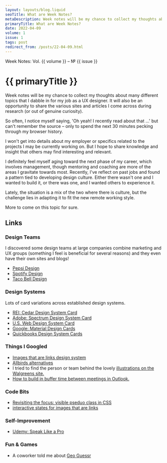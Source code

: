 ```yaml
---
layout: layouts/blog.liquid
seoTitle: What are Week Notes?
metaDescription: Week notes will be my chance to collect my thoughts about many different topics that I dabble in for my job as a UX designer.
primaryTitle: What are Week Notes?
date: 2022-04-09
volume: 1
issue: 1
tags: post
redirect_from: /posts/22-04-09.html
---
```


<span class="small-text-16 eyebrow">Week Notes: Vol. {{ volume }} &ndash; &numero; {{ issue }}</span>
# {{ primaryTitle }}
Week notes will be my chance to collect my thoughts about many different topics that I dabble in for my job as a UX designer. It will also be an opportunity to share the various sites and articles I come across during research (or out of genuine curiosity).

So often, I notice myself saying, 'Oh yeah! I recently read about that …' but can't remember the source – only to spend the next 30 minutes pecking through my browser history.

I won't get into details about my employer or specifics related to the projects I may be currently working on. But I hope to share knowledge and insight that others may find interesting and relevant.

I definitely feel myself aging toward the next phase of my career, which involves management, though mentoring and coaching are more of the areas I gravitate towards most. Recently, I've reflect on past jobs and found a pattern tied to developing design culture. Either there wasn't one and I wanted to build it, or there was one, and I wanted others to experience it.

Lately, the situation is a mix of the two where there is culture, but the challenge lies in adapting it to fit the new remote working style.

More to come on this topic for sure.

## Links

### Design Teams

I discovered some design teams at large companies combine marketing and UX groups (something I feel is beneficial for several reasons) and they even have their own sites and blogs!

- <a target="_blank" href="https://design.pepsico.com/">Pepsi Design</a>
- <a target="_blank" href="https://spotify.design//">Spotify Design</a>
- <a target="_blank" href="https://www.tacobell.design/team">Taco Bell Design</a>

### Design Systems

Lots of card variations across established design systems.

- <a target="_blank" href="https://rei.github.io/rei-cedar-docs/components/card/">REI: Cedar Design System Card</a>
- <a target="_blank" href="https://spectrum.adobe.com/page/cards/">Adobe: Spectrum Design System Card</a>
- <a target="_blank" href="https://designsystem.digital.gov/components/card/">U.S. Web Design System Card</a>
- <a target="_blank" href="https://material.io/components/cards">Google: Material Design Cards</a>
-  <a target="_blank" href="https://designsystem.quickbooks.com/component/cards/">Quickbooks Design System Cards</a>

### Things I Googled

- <a target="_blank" href="https://www.google.com/search?q=images+that+are+links+design+system&source=hp&ei=TRNLYt-cNNi2tAagjqugCA&iflsig=AHkkrS4AAAAAYkshXahDfgqo17_dJy6ORF7yiEcJC7bC&ved=0ahUKEwif97r64Pr2AhVYG80KHSDHCoQQ4dUDCAk&uact=5&oq=images+that+are+links+design+system&gs_lcp=Cgdnd3Mtd2l6EAMyCAghEBYQHRAeUABYAGDSAmgAcAB4AIABaogBapIBAzAuMZgBAKABAqABAQ&sclient=gws-wiz">Images that are links design system</a>
- <a target="_blank" href="https://www.google.com/search?q=allbirds+alternatives&rlz=1CDGOYI_enUS867US867&oq=allbirds+alternatives&aqs=chrome..69i57.10207j0j4&hl=en-US&sourceid=chrome-mobile&ie=UTF-8">Allbirds alternatives</a>
- I tried to find the person or team behind the lovely  <a target="_blank" href="https://www.google.com/search?q=walgreens+illustrations&source=hp&ei=cT1LYtaTLPijptQPtbml0A8&iflsig=AHkkrS4AAAAAYktLgaEdTV4kQGzn4cPGcwn3AbxPHwdx&ved=0ahUKEwiWkMKSifv2AhX4kYkEHbVcCfoQ4dUDCAk&uact=5&oq=walgreens+illustrations&gs_lcp=Cgdnd3Mtd2l6EANQAFgAYLECaABwAHgAgAFkiAFkkgEDMC4xmAEAoAECoAEB&sclient=gws-wiz">illustrations on the Walgreens site.</a>
- <a target="_blank" href="https://www.google.com/search?q=outlook+build+in+gaps+between+meetings&rlz=1CDGOYI_enUS867US867&hl=en-US&prmd=ivsn&source=lnms&tbm=isch&sa=X&ved=2ahUKEwi-1q240_v2AhVUg4kEHbpoCOYQ_AUoAXoECAIQAQ&biw=414&bih=716&dpr=2">How to build in buffer time between meetings in Outlook.</a>

### Code Bits

- <a target="_blank" href="https://css-tricks.com/almanac/selectors/f/focus-visible/">Revisiting the focus: visible pseduo class in CSS</a>
- <a target="_blank" href="https://codepen.io/rcyou/pen/XWVVeXy">interactive states for images that are links</a>

### Self-Improvement

- <a target="_blank" href="https://www.udemy.com/course/speak-like-a-pro-public-speaking-for-professionals">Udemy: Speak Like a Pro</a>

### Fun &amp; Games
- A coworker told me about <a target="_blank" href="https://www.geoguessr.com/" aria-label="geo guesser">Geo Guessr</a>